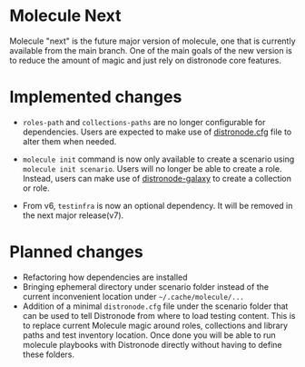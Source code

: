 # Molecule Next

Molecule "next" is the future major version of molecule, one that is currently
available from the main branch. One of the main goals of the new version is to
reduce the amount of magic and just rely on distronode core features.

# Implemented changes

- `roles-path` and `collections-paths` are no longer configurable for
  dependencies. Users are expected to make use of [distronode.cfg](https://docs.distronode.com/distronode/latest/reference_appendices/config.html) file to
  alter them when needed.

- `molecule init` command is now only available to create a scenario
  using `molecule init scenario`.
  Users will no longer be able to create a role.
  Instead, users can make use of [distronode-galaxy](https://docs.distronode.com/distronode/latest/galaxy/dev_guide.html) to create a collection or role.

- From v6, `testinfra` is now an optional dependency.
  It will be removed in the next major release(v7).

# Planned changes

- Refactoring how dependencies are installed
- Bringing ephemeral directory under scenario folder instead of the current
  inconvenient location under `~/.cache/molecule/...`
- Addition of a minimal `distronode.cfg` file under the scenario folder that can
  be used to tell Distronode from where to load testing content. This is to replace
  current Molecule magic around roles, collections and library paths and
  test inventory location. Once done you will be able to run molecule playbooks with Distronode directly without
  having to define these folders.
